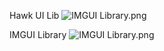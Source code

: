 Hawk UI Lib
![IMGUI Library.png](https://github.com/user-attachments/assets/71d9e80f-adca-460d-b909-b87fbcc6de5e)




IMGUI Library
![IMGUI Library.png](https://github.com/user-attachments/assets/71d9e80f-adca-460d-b909-b87fbcc6de5e)
